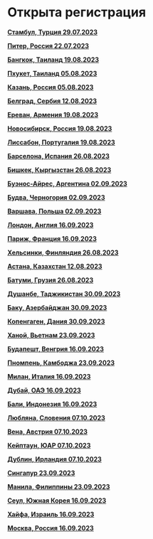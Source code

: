 # Открыта регистрация

**[Стамбул, Турция 29.07.2023](https://t.me/peredelanoconf_istanbul)**

**[Питер, Россия 22.07.2023](https://t.me/piter_meetup)**

**[Бангкок, Таиланд 19.08.2023](https://t.me/peredelanoconf_bangkok)**

**[Пхукет, Таиланд 05.08.2023](https://t.me/peredelanoconf)**

**[Казань, Россия 05.08.2023](https://t.me/meetup_kazan)**

**[Белград, Сербия 12.08.2023](https://t.me/peredelanoconfbelgrade)**

**[Ереван, Армения 19.08.2023](https://t.me/peredelanoconfyerevan)**

**[Новосибирск, Россия 19.08.2023](https://t.me/NskDevMeetup)**

**[Лиссабон, Португалия 19.08.2023](https://t.me/peredelanoconflisbon)**

**[Барселона, Испания 26.08.2023](https://t.me/peredelanoconfbarcelona)**

**[Бишкек, Кыргызстан 26.08.2023](https://t.me/peredelanoconf_bishkek)**

**[Буэнос-Айрес, Аргентина 02.09.2023](https://t.me/peredelanoconfargentina)**

**[Будва, Черногория 02.09.2023](https://t.me/peredelanoconf_montenegro)**

**[Варшава, Польша  02.09.2023](https://t.me/peredelanoconf_warsaw)**

**[Лондон, Англия 16.09.2023](https://t.me/peredelanoconf_england)**

**[Париж, Франция 16.09.2023](https://t.me/peredelano_France)**

**[Хельсинки, Финляндия 26.08.2023](https://t.me/peredelanoconfhelsinki)**

**[Астана, Казахстан 12.08.2023](https://t.me/peredelano_Astana)**

**[Батуми, Грузия 26.08.2023](https://t.me/peredelano_batumi)**

**[Душанбе, Таджикистан 30.09.2023](https://t.me/peredelano_dushanbe)**

**[Баку, Азербайджан 30.09.2023](https://t.me/peredelanoconfbaku)**

**[Копенгаген, Дания 30.09.2023](https://t.me/peredelano_copenhagen)**

**[Ханой, Вьетнам 23.09.2023](https://t.me/Peredelanoconfvietnam)**

**[Будапешт, Венгрия 16.09.2023](https://t.me/peredelanoconf_hungary)**

**[Пномпень, Камбоджа 23.09.2023](https://t.me/peredelano_phnompenh)**

**[Милан, Италия 16.09.2023](https://t.me/peredelano_milan)**

**[Дубай, ОАЭ 16.09.2023](https://t.me/peredelanoconf_dubai)**

**[Бали, Индонезия 16.09.2023](https://t.me/peredelano_bali)**

**[Любляна, Словения 07.10.2023](https://t.me/peredelano_slovenia)**

**[Вена, Австрия 07.10.2023](https://t.me/peredelano_vienna)**

**[Кейптаун, ЮАР 07.10.2023](https://t.me/peredelano_capetown)**

**[Дублин, Ирландия 07.10.2023](https://t.me/peredelano_dublin)**

**[Сингапур 23.09.2023](https://t.me/peredelano_singapore)**

**[Манила, Филиппины 23.09.2023](https://t.me/peredelano_maynila)**

**[Сеул, Южная Корея 16.09.2023](https://t.me/peredelano_seoul)**

**[Хайфа, Израиль 16.09.2023](https://t.me/peredelano_israel)**

**[Москва, Россия 16.09.2023](https://t.me/moscow_meetup)**
